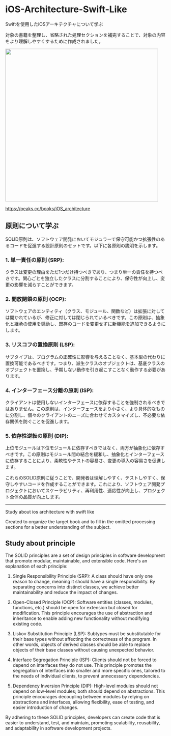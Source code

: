 # iOS-Architecture-Swift-Like
Swiftを使用したiOSアーキテクチャについて学ぶ

対象の書籍を整理し、省略された処理セクションを補完することで、対象の内容をより理解しやすくするために作成されました。



<img src="https://gyazo.com/975cd75eeeef6e6db99c81f49c091e13.png" width="480">

https://peaks.cc/books/iOS_architecture

## 原則について学ぶ
SOLID原則は、ソフトウェア開発においてモジュラーで保守可能かつ拡張性のあるコードを促進する設計原則のセットです。以下に各原則の説明を示します。

### 1. 単一責任の原則 (SRP):
クラスは変更の理由をただ1つだけ持つべきであり、つまり単一の責任を持つべきです。関心ごとを独立したクラスに分割することにより、保守性が向上し、変更の影響を減らすことができます。

### 2. 開放閉鎖の原則 (OCP): 
ソフトウェアのエンティティ（クラス、モジュール、関数など）は拡張に対しては開かれているが、修正に対しては閉じられているべきです。この原則は、抽象化と継承の使用を奨励し、既存のコードを変更せずに新機能を追加できるようにします。

### 3. リスコフの置換原則 (LSP): 
サブタイプは、プログラムの正確性に影響を与えることなく、基本型の代わりに置換可能であるべきです。つまり、派生クラスのオブジェクトは、基底クラスのオブジェクトを置換し、予期しない動作を引き起こすことなく動作する必要があります。

### 4. インターフェース分離の原則 (ISP): 
クライアントは使用しないインターフェースに依存することを強制されるべきではありません。この原則は、インターフェースをより小さく、より具体的なものに分割し、個々のクライアントのニーズに合わせてカスタマイズし、不必要な依存関係を防ぐことを促進します。

### 5. 依存性逆転の原則 (DIP): 
上位モジュールは下位モジュールに依存すべきではなく、両方が抽象化に依存すべきです。この原則はモジュール間の結合を緩和し、抽象化とインターフェースに依存することにより、柔軟性やテストの容易さ、変更の導入の容易さを促進します。

これらのSOLID原則に従うことで、開発者は理解しやすく、テストしやすく、保守しやすいコードを作成することができます。これにより、ソフトウェア開発プロジェクトにおいてスケーラビリティ、再利用性、適応性が向上し、プロジェクト全体の品質が向上します。


--- 

Study about ios architecture with swift like

Created to organize the target book and to fill in the omitted processing sections for a better understanding of the subject.

## Study about principle

The SOLID principles are a set of design principles in software development that promote modular, maintainable, and extensible code. Here's an explanation of each principle:

1. Single Responsibility Principle (SRP): A class should have only one reason to change, meaning it should have a single responsibility. By separating concerns into distinct classes, we achieve better maintainability and reduce the impact of changes.

2. Open-Closed Principle (OCP): Software entities (classes, modules, functions, etc.) should be open for extension but closed for modification. This principle encourages the use of abstraction and inheritance to enable adding new functionality without modifying existing code.

3. Liskov Substitution Principle (LSP): Subtypes must be substitutable for their base types without affecting the correctness of the program. In other words, objects of derived classes should be able to replace objects of their base classes without causing unexpected behavior.

4. Interface Segregation Principle (ISP): Clients should not be forced to depend on interfaces they do not use. This principle promotes the segregation of interfaces into smaller and more specific ones, tailored to the needs of individual clients, to prevent unnecessary dependencies.

5. Dependency Inversion Principle (DIP): High-level modules should not depend on low-level modules; both should depend on abstractions. This principle encourages decoupling between modules by relying on abstractions and interfaces, allowing flexibility, ease of testing, and easier introduction of changes.

By adhering to these SOLID principles, developers can create code that is easier to understand, test, and maintain, promoting scalability, reusability, and adaptability in software development projects.
